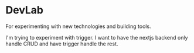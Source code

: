 # DevLab

For experimenting with new technologies and building tools.

I'm trying to experiment with trigger. I want to have the nextjs backend only handle CRUD and have trigger handle the rest.
